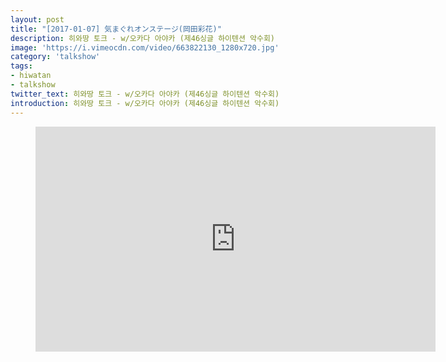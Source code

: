 ```yaml
---
layout: post
title: "[2017-01-07] 気まぐれオンステージ(岡田彩花)"
description: 히와땅 토크 - w/오카다 아야카 (제46싱글 하이텐션 악수회)
image: 'https://i.vimeocdn.com/video/663822130_1280x720.jpg'
category: 'talkshow'
tags:
- hiwatan
- talkshow
twitter_text: 히와땅 토크 - w/오카다 아야카 (제46싱글 하이텐션 악수회)
introduction: 히와땅 토크 - w/오카다 아야카 (제46싱글 하이텐션 악수회)
---
```

<figure class="video_container">
<iframe src="https://player.vimeo.com/video/240514066" width="640" height="360" frameborder="0" webkitallowfullscreen mozallowfullscreen allowfullscreen></iframe>
</figure>
